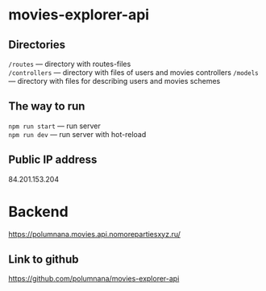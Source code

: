 # movies-explorer-api

## Directories
`/routes` — directory with routes-files  
`/controllers` — directory with files of users and movies controllers
`/models` — directory with files for describing users and movies schemes

## The way to run
`npm run start` — run server  
`npm run dev` — run server with hot-reload


## **Public IP address**
84.201.153.204

# Backend
https://polumnana.movies.api.nomorepartiesxyz.ru/

## **Link to github**

https://github.com/polumnana/movies-explorer-api
